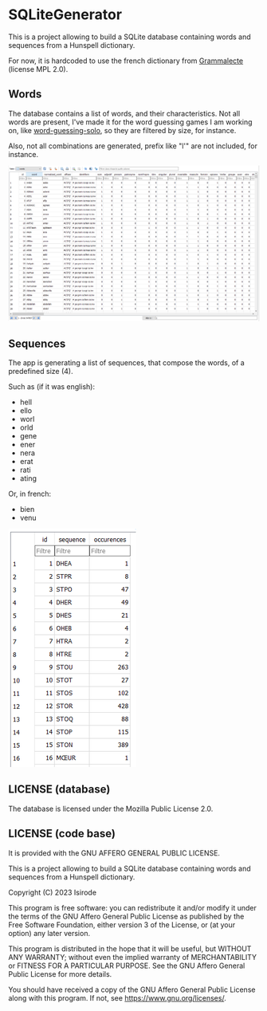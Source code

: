 # SQLiteGenerator

This is a project allowing to build a SQLite database containing words and sequences from a Hunspell dictionary.

For now, it is hardcoded to use the french dictionary from [Grammalecte](https://grammalecte.net/) (license MPL 2.0).

## Words

The database contains a list of words, and their characteristics. Not all words are present, I've made it for the word guessing games I am working on, like [word-guessing-solo](https://github.com/isirode/word-guessing-solo), so they are filtered by size, for instance.

Also, not all combinations are generated, prefix like "l'" are not included, for instance.

![Words](./Documentation/Resources/words.PNG)

## Sequences

The app is generating a list of sequences, that compose the words, of a predefined size  (4).

Such as (if it was english):

- hell
- ello
- worl
- orld
- gene
- ener
- nera
- erat
- rati
- ating

Or, in french:
- bien
- venu

![Sequences](./Documentation/Resources/sequences.PNG)

## LICENSE (database)

The database is licensed under the Mozilla Public License 2.0.

## LICENSE (code base)

It is provided with the GNU AFFERO GENERAL PUBLIC LICENSE.

This is a project allowing to build a SQLite database containing words and sequences from a Hunspell dictionary.

Copyright (C) 2023  Isirode

This program is free software: you can redistribute it and/or modify
it under the terms of the GNU Affero General Public License as
published by the Free Software Foundation, either version 3 of the
License, or (at your option) any later version.

This program is distributed in the hope that it will be useful,
but WITHOUT ANY WARRANTY; without even the implied warranty of
MERCHANTABILITY or FITNESS FOR A PARTICULAR PURPOSE.  See the
GNU Affero General Public License for more details.

You should have received a copy of the GNU Affero General Public License
along with this program.  If not, see <https://www.gnu.org/licenses/>.
